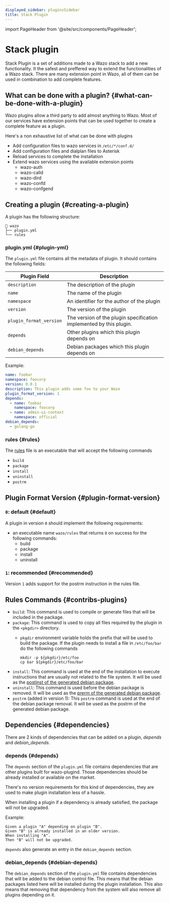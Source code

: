 ```yaml
---
displayed_sidebar: pluginsSidebar
title: Stack Plugin
---
```


import PageHeader from '@site/src/components/PageHeader';

<PageHeader title="Stack Plugin" insideContent />

# <span className="hide">Stack plugin</span>

Stack Plugin is a set of additions made to a Wazo stack to add a new functionality. It the safest and preffered way to extend the functionalities of a Wazo stack. There are many extension point in Wazo, all of them can be used in combination to add complete features.

## What can be done with a plugin? \{#what-can-be-done-with-a-plugin}

Wazo plugins allow a third party to add almost anything to Wazo. Most of our services have extension
points that can be used together to create a complete feature as a plugin.

Here's a non exhaustive list of what can be done with plugins

- Add configuration files to wazo services in `/etc/*/conf.d/`
- Add configuration files and dialplan files to Asterisk
- Reload services to complete the installation
- Extend wazo services using the available extension points
  - wazo-auth
  - wazo-calld
  - wazo-dird
  - wazo-confd
  - wazo-confgend

## Creating a plugin \{#creating-a-plugin}

A plugin has the following structure:

```
📁 wazo
├── plugin.yml
└── rules
```

### plugin.yml \{#plugin-yml}

The `plugin.yml` file contains all the metadata of plugin. It should contains the following fields:

| Plugin Field              | Description                                                         |
| ------------------------- | ------------------------------------------------------------------- |
| `description`             | The description of the plugin                                       |
| `name`                    | The name of the plugin                                              |
| `namespace`               | An identifier for the author of the plugin                          |
| `version`                 | The version of the plugin                                           |
| `plugin_format_version`   | The version of the plugin specification implemented by this plugin. |
| `depends`                 | Other plugins which this plugin depends on                          |
| `debian_depends`          | Debian packages which this plugin depends on                        |

Example:

```yaml
name: foobar
namespace: foocorp
version: 0.0.1
description: This plugin adds some foo to your Wazo
plugin_format_version: 1
depends:
  - name: foobaz
    namespace: foocorp
  - name: admin-ui-context
    namespace: official
debian_depends:
  - golang-go
```

### rules \{#rules}

The [rules](#contribs-plugins) file is an executable that will accept
the following commands

- `build`
- `package`
- `install`
- `uninstall`
- `postrm`

## Plugin Format Version \{#plugin-format-version}

### `0`: default \{#default}

A plugin in version `0` should implement the following requirements:

- an executable name `wazo/rules` that returns `0` on success for the following commands:
  - build
  - package
  - install
  - uninstall

### `1`: recommended \{#recommended}

Version `1` adds support for the postrm instruction in the rules file.

## Rules Commands \{#contribs-plugins}

- `build`: This command is used to compile or generate files that will be included in the
  package.
- `package`: This command is used to copy all files required by the plugin in the `<pkgdir>`
  directory.
  - `pkgdir` environment variable holds the prefix that will be used to build the package. If
    the plugin needs to install a file in `/etc/foo/bar` do the following commands

    ```shell
    mkdir -p ${pkgdir}/etc/foo
    cp bar ${pkgdir}/etc/foo/bar
    ```
- `install`: This command is used at the end of the installation to execute instructions that
  are usually not related to the file system. It will be used as the
  [postinst of the generated debian package](https://www.debian.org/doc/manuals/maint-guide/dother.en.html#maintscripts).
- `uninstall`: This command is used before the debian package is removed. It will be used
  as the
  [prerm of the generated debian package](https://www.debian.org/doc/manuals/maint-guide/dother.en.html#maintscripts).
- `postrm` (added in version 1): This `postrm` command is used at the end of the debian package
  removal. It will be used as the postrm of the generated debian package.

## Dependencies \{#dependencies}

There are 2 kinds of dependencies that can be added on a plugin, _depends_ and _debian_depends_.

### depends \{#depends}

The `depends` section of the `plugin.yml` file contains dependencies that are other plugins built
for wazo-plugind. Those dependencies should be already installed or available on the market.

There's no version requirements for this kind of dependencies, they are used to make plugin
installation less of a hassle.

When installing a plugin if a dependency is already satisfied, the package will not be upgraded.

Example:

```gherkin
Given a plugin "A" depending on plugin "B".
Given "B" is already installed in an older version.
When installing "A".
Then "B" will not be upgraded.
```

`depends` also generate an entry in the `debian_depends` section.

### debian_depends \{#debian-depends}

The `debian_depends` section of the `plugin.yml` file contains dependencies that will be added to
the debian control file. This means that the debian packages listed here will be installed during
the plugin installation. This also means that removing that dependency from the system will also
remove all plugins depending on it.
